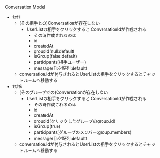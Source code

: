 Conversation Model

- 1対1
  - (その相手との)Conversationが存在しない
    - UserListの相手をクリックすると ConversationIdが作成される
      - その時作成されるのは
      - id
      - createdAt
      - groupId(null:default)
      - isGroup(false:default)
      - participants(相手ユーザー)
      - message([]:空配列:default)
  - conversation.idが付与されるとUserListの相手をクリックするとチャットルームへ移動する
- 1対多
  - (そのグループでの)Conversationが存在しない
    - UserListの相手をクリックすると ConversationIdが作成される
      - その時作成されるのは
      - id
      - createdAt
      - groupId(クリックしたグループのgroup.id)
      - isGroup(true)
      - participants(グループのメンバー:group.members)
      - message([]:空配列:default)
  - conversation.idが付与されるとUserListの相手をクリックするとチャットルームへ移動する
